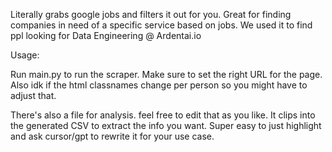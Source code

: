 Literally grabs google jobs and filters it out for you. Great for finding companies in need of a specific service based on jobs. We used it to find ppl looking for Data Engineering @ Ardentai.io


Usage:

Run main.py to run the scraper. Make sure to set the right URL for the page. Also idk if the html classnames change per person so you might have to adjust that.

There's also a file for analysis. feel free to edit that as you like. It clips into the generated CSV to extract the info you want. Super easy to just highlight and ask cursor/gpt to rewrite it for your use case.

